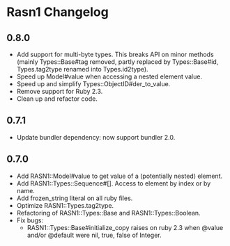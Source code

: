 # Rasn1 Changelog

## 0.8.0

* Add support for multi-byte types. This breaks API on minor methods (mainly
  Types::Base#tag removed, partly replaced by Types::Base#id, Types.tag2type renamed into Types.id2type).
* Speed up Model#value when accessing a nested element value.
* Speed up and simplify Types::ObjectID#der_to_value.
* Remove support for Ruby 2.3.
* Clean up and refactor code.

## 0.7.1

* Update bundler dependency: now support bundler 2.0.

## 0.7.0

* Add RASN1::Model#value to get value of a (potentially nested) element.
* Add RASN1::Types::Sequence#[]. Access to element by index or by name.
* Add frozen_string literal on all ruby files.
* Optimize RASN1::Types.tag2type.
* Refactoring of RASN1::Types::Base and RASN1::Types::Boolean.
* Fix bugs:
  * RASN1::Types::Base#initialize_copy raises on ruby 2.3 when @value and/or @default were nil, true, false of Integer.
